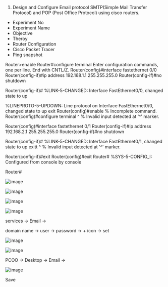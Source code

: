 1. Design and Configure Email protocol SMTP(Simple Mail Transfer Protocol) and POP (Post Office Protocol) using cisco routers.

- Experiment No
- Experiment Name
- Objective
- Theroy
- Router Configuration
- Cisco Packet Tracer
- Ping snapshot



Router>enable
Router#configure terminal
Enter configuration commands, one per line.  End with CNTL/Z.
Router(config)#interface fastethernet 0/0
Router(config-if)#ip address 192.168.1.1 255.255.255.0
Router(config-if)#no shutdown

Router(config-if)#
%LINK-5-CHANGED: Interface FastEthernet0/0, changed state to up

%LINEPROTO-5-UPDOWN: Line protocol on Interface FastEthernet0/0, changed state to up
exit
Router(config)#enable
% Incomplete command.
Router(config)#configure terminal
                     ^
% Invalid input detected at '^' marker.
	
Router(config)#interface fastethernet 0/1
Router(config-if)#ip address 192.168.2.1 255.255.255.0
Router(config-if)#no shutdown

Router(config-if)#
%LINK-5-CHANGED: Interface FastEthernet0/1, changed state to up
exitt
                      ^
% Invalid input detected at '^' marker.
	
Router(config-if)#exit
Router(config)#exit
Router#
%SYS-5-CONFIG_I: Configured from console by console

Router#

![image](https://user-images.githubusercontent.com/47166768/222942972-6b7a2555-b430-459e-abd8-dfe0928af745.png)



![image](https://user-images.githubusercontent.com/47166768/222943003-41bc0cbd-712b-405d-8b48-cf623f4d0fb4.png)

![image](https://user-images.githubusercontent.com/47166768/222943035-9ef126dc-718f-4465-a7ed-ad7bd992923e.png)

![image](https://user-images.githubusercontent.com/47166768/222943069-14c711ee-f9f6-43d7-9351-9aa8823a66ea.png)



services -> Email -> 

domain name -> user -> password -> + icon -> set 

![image](https://user-images.githubusercontent.com/47166768/222943161-e2943b2a-aa79-4773-80c1-dcb63e8266a4.png)

![image](https://user-images.githubusercontent.com/47166768/222943193-6d59bf51-c00f-4580-8ab7-101bdf03a799.png)

PCOO -> Desktop -> Email -> 

![image](https://user-images.githubusercontent.com/47166768/222943258-a2283006-9fd4-4afb-9b8d-ee5140b94db4.png)

Save
